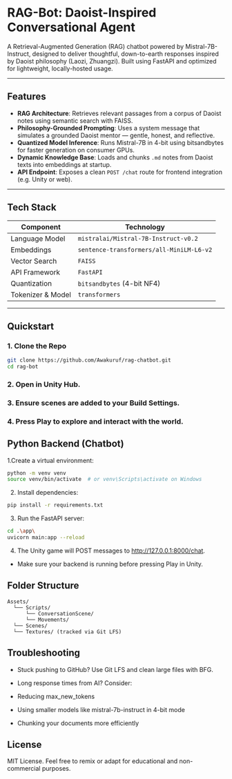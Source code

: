 # RAG-Bot: Daoist-Inspired Conversational Agent

A Retrieval-Augmented Generation (RAG) chatbot powered by Mistral-7B-Instruct, designed to deliver thoughtful, down-to-earth responses inspired by Daoist philosophy (Laozi, Zhuangzi). Built using FastAPI and optimized for lightweight, locally-hosted usage.

---

## Features

-  **RAG Architecture**: Retrieves relevant passages from a corpus of Daoist notes using semantic search with FAISS.
-  **Philosophy-Grounded Prompting**: Uses a system message that simulates a grounded Daoist mentor — gentle, honest, and reflective.
-  **Quantized Model Inference**: Runs Mistral-7B in 4-bit using bitsandbytes for faster generation on consumer GPUs.
-  **Dynamic Knowledge Base**: Loads and chunks `.md` notes from Daoist texts into embeddings at startup.
-  **API Endpoint**: Exposes a clean `POST /chat` route for frontend integration (e.g. Unity or web).

---

## Tech Stack

| Component              | Technology                          |
|------------------------|--------------------------------------|
| Language Model         | `mistralai/Mistral-7B-Instruct-v0.2` |
| Embeddings             | `sentence-transformers/all-MiniLM-L6-v2` |
| Vector Search          | `FAISS`                             |
| API Framework          | `FastAPI`                           |
| Quantization           | `bitsandbytes` (4-bit NF4)          |
| Tokenizer & Model      | `transformers`                      |

---

## Quickstart

### 1. Clone the Repo

```bash
git clone https://github.com/Awakuruf/rag-chatbot.git
cd rag-bot
```

### 2. Open in Unity Hub.

### 3. Ensure scenes are added to your Build Settings.

### 4. Press Play to explore and interact with the world.

## Python Backend (Chatbot)
1.Create a virtual environment:

```bash
python -m venv venv
source venv/bin/activate  # or venv\Scripts\activate on Windows
```

2. Install dependencies:

```bash
pip install -r requirements.txt
```

3. Run the FastAPI server:

```bash
cd .\app\
uvicorn main:app --reload
```

4. The Unity game will POST messages to http://127.0.0.1:8000/chat.
- Make sure your backend is running before pressing Play in Unity.

## Folder Structure
```
Assets/
  └── Scripts/
      └── ConversationScene/
      └── Movements/
  └── Scenes/
  └── Textures/ (tracked via Git LFS)
```

## Troubleshooting
- Stuck pushing to GitHub?
Use Git LFS and clean large files with BFG.

- Long response times from AI?
Consider:
 - Reducing max_new_tokens
 - Using smaller models like mistral-7b-instruct in 4-bit mode
 - Chunking your documents more efficiently

## License
MIT License. Feel free to remix or adapt for educational and non-commercial purposes.
